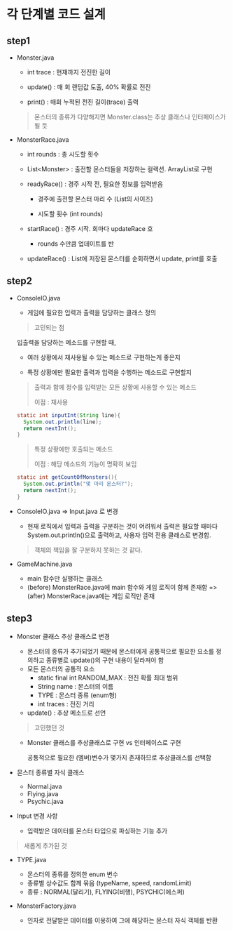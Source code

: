 # 각 단계별 코드 설계

## step1

+ Monster.java

  - int trace : 현재까지 전진한 길이

  - update() : 매 회 랜덤값 도출, 40% 확률로 전진

  - print() : 매회 누적된 전진 길이(trace) 출력

  > 몬스터의 종류가 다양해지면 Monster.class는 추상 클래스나 인터페이스가 될 듯

+ MonsterRace.java

  - int rounds : 총 시도할 횟수

  - List\<Monster> : 출전할 몬스터들을 저장하는 컬렉션. ArrayList로 구현

  - readyRace() : 경주 시작 전, 필요한 정보를 입력받음

    - 경주에 출전할 몬스터 마리 수 (List<Monster>의 사이즈)

    - 시도할 횟수 (int rounds)

  - startRace() : 경주 시작. 회마다 updateRace 호

    - rounds 수만큼 업데이트를 반

  - updateRace() : List에 저장된 몬스터를 순회하면서 update, print를 호출

  

## step2

+ ConsoleIO.java

  - 게임에 필요한 입력과 출력을 담당하는 클래스 정의

  > 고민되는 점

  입출력을 담당하는 메소드를 구현할 때,

  + 여러 상황에서 재사용될 수 있는 메소드로 구현하는게 좋은지

  + 특정 상황에만 필요한 출력과 입력을 수행하는 메소드로 구현할지

  > 출력과 함께 정수를 입력받는 모든 상황에 사용할 수 있는 메소드
  >
  > 이점 : 재사용

  ```java
  static int inputInt(String line){
    System.out.println(line);
    return nextInt();
  }
  ```

  > 특정 상황에만 호출되는 메소드
  >
  > 이점 : 해당 메소드의 기능이 명확히 보임

  ```java
  static int getCountOfMonsters(){
  	System.out.println("몇 마리 몬스터?");
  	return nextInt();
  }
  ```
  
  

+ ConsoleIO.java => Input.java 로 변경

  + 현재 로직에서 입력과 출력을 구분하는 것이 어려워서 출력은 필요할 때마다 System.out.println()으로 출력하고, 사용자 입력 전용 클래스로 변경함.

 
  > 객체의 책임을 잘 구분하지 못하는 것 같다.



+ GameMachine.java
  + main 함수만 실행하는 클래스
  + (before) MonsterRace.java에 main 함수와 게임 로직이 함께 존재함 => (after) MonsterRace.java에는 게임 로직만 존재
  
## step3
  
  + Monster 클래스 추상 클래스로 변경
  
    + 몬스터의 종류가 추가되었기 때문에 몬스터에게 공통적으로 필요한 요소를 정의하고 종류별로 update()의 구현 내용이 달라져야 함
    + 모든 몬스터의 공통적 요소
      + static final int RANDOM_MAX : 전진 확률 최대 범위
      + String name : 몬스터의 이름
      + TYPE : 몬스터 종류 (enum형)
      + int traces : 전진 거리
    + update() : 추상 메소드로 선언
  
    
  
    > 고민했던 것
  
    + Monster 클래스를 추상클래스로 구현 vs 인터페이스로 구현
  
      공통적으로 필요한 (멤버)변수가 몇가지 존재하므로 추상클래스를 선택함
  
      
  
  + 몬스터 종류별 자식 클래스
  
    + Normal.java
    + Flying.java
    + Psychic.java
  
    
  
  + Input 변경 사항
  
    + 입력받은 데이터를 몬스터 타입으로 파싱하는 기능 추가
  
  
  
  > 새롭게 추가된 것
  
  + TYPE.java
  
    + 몬스터의 종류를 정의한 enum 변수
    + 종류별 상수값도 함께 묶음 (typeName, speed, randomLimit)
    + 종류 : NORMAL(달리기), FLYING(비행), PSYCHIC(에스퍼)
  
    
  
  + MonsterFactory.java
    + 인자로 전달받은 데이터를 이용하여 그에 해당하는 몬스터 자식 객체를 반환